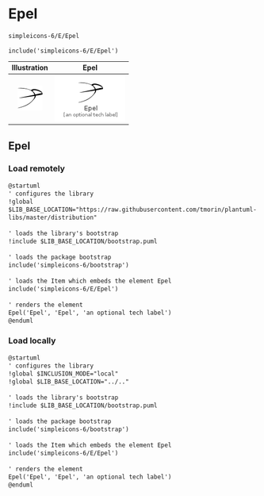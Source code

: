 # Epel


```text
simpleicons-6/E/Epel
```

```text
include('simpleicons-6/E/Epel')
```



| Illustration | Epel |
| :---: | :---: |
| ![illustration for Illustration](../../simpleicons-6/E/Epel.png) | ![illustration for Epel](../../simpleicons-6/E/Epel.Local.png) |




## Epel

### Load remotely
```plantuml
@startuml
' configures the library
!global $LIB_BASE_LOCATION="https://raw.githubusercontent.com/tmorin/plantuml-libs/master/distribution"

' loads the library's bootstrap
!include $LIB_BASE_LOCATION/bootstrap.puml

' loads the package bootstrap
include('simpleicons-6/bootstrap')

' loads the Item which embeds the element Epel
include('simpleicons-6/E/Epel')

' renders the element
Epel('Epel', 'Epel', 'an optional tech label')
@enduml
```

### Load locally
```plantuml
@startuml
' configures the library
!global $INCLUSION_MODE="local"
!global $LIB_BASE_LOCATION="../.."

' loads the library's bootstrap
!include $LIB_BASE_LOCATION/bootstrap.puml

' loads the package bootstrap
include('simpleicons-6/bootstrap')

' loads the Item which embeds the element Epel
include('simpleicons-6/E/Epel')

' renders the element
Epel('Epel', 'Epel', 'an optional tech label')
@enduml
```

